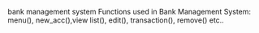 bank management system
Functions used in Bank Management System: menu(), new_acc(),view list(), edit(), transaction(), remove() etc..
